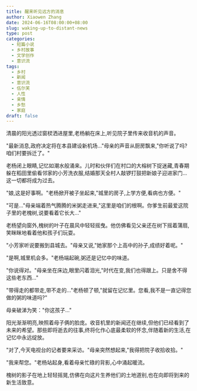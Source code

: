 ```yaml
---
title: 醒来听见远方的消息
author: Xiaowen Zhang
date: 2024-06-16T08:00:00+08:00
slug: waking-up-to-distant-news
type: post
categories:
  - 短篇小说
  - 乡村故事
  - 文学创作
  - 意识流
tags:
  - 乡村
  - 新闻
  - 意识流
  - 伍尔芙
  - 人性
  - 亲情
  - 乡愁
  - 家庭
draft: false
---
```


清晨的阳光透过窗棂洒进屋里,老杨躺在床上,听见院子里传来收音机的声音。

"最新消息,政府决定将在本县建设新机场..."母亲的声音从厨房飘来,"你听说了吗?咱们村要拆迁了。"

老杨闭上眼睛,记忆如潮水般涌来。儿时和伙伴们在村口的大榕树下捉迷藏,青春期躲在稻田里偷看邻家的小芳洗衣服,结婚那天全村人敲锣打鼓把新娘子迎进家门...这一切都将成为过去。

"娘,这是好事啊。"老杨掀开被子坐起来,"城里的房子,上学方便,看病也方便。"

"可是..."母亲端着热气腾腾的米粥走进来,"这里是咱们的根啊。你爹生前最爱这院子里的老槐树,说要看着它长大..."

老杨望向窗外,槐树的叶子在晨风中轻轻摇曳。他仿佛看见父亲还在树下摇着蒲扇,笑眯眯地看着他和孩子们玩耍。

"小芳家听说要搬到县城去。"母亲又说,"她家那个上高中的孙子,成绩好着呢。"

"是啊,城里机会多。"老杨端起碗,粥还是记忆中的味道。

"你说得对。"母亲坐在床边,眼里闪着泪光,"时代在变,我们也得跟上。只是舍不得这些老东西..."

"带得走的都带走,带不走的..."老杨顿了顿,"就留在记忆里。您看,我不是一直记得您做的粥的味道吗?"

母亲破涕为笑："你这孩子..."

阳光渐渐明亮,映照着母子俩的脸庞。收音机里的新闻还在继续,但他们已经看到了未来的希望。那些即将逝去的往事,终将化作心底最柔软的怀念,伴随着新的生活,在记忆中永远绽放。

"对了,今天电视台的记者要来采访。"母亲突然想起来,"我得把院子收拾收拾。"

"我来帮您。"老杨站起身,看着母亲忙碌的背影,心中涌起暖流。

槐树的影子在地上轻轻摇晃,仿佛在向这片生养他们的土地道别,也在向即将到来的新生活致意。